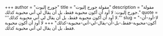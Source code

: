 +++
author = "جورج إليوت"
title = "مقولة جورج إليوت"
description = "مقولة جورج إليوت: لا أود أن أكون محبوبة فقط، بل أن يقال لي أني محبوبة كذلك."
quote = '''لا أود أن أكون محبوبة فقط، بل أن يقال لي أني محبوبة كذلك.'''
slug = "لا-أود-أن-أكون-محبوبة-فقط،-بل-أن-يقال-لي-أني-محبوبة-كذلك"
+++
لا أود أن أكون محبوبة فقط، بل أن يقال لي أني محبوبة كذلك.

